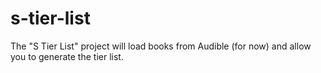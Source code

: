 # s-tier-list
The "S Tier List" project will load books from Audible (for now) and allow you to generate the tier list.
